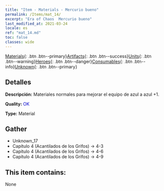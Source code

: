```yaml
---
title: "Item - Materials - Mercurio bueno"
permalink: /Items/mat_14/
excerpt: "Era of Chaos  Mercurio bueno"
last_modified_at: 2021-03-24
locale: es
ref: "mat_14.md"
toc: false
classes: wide
---
```

 [Materials](/es/Items/){: .btn .btn--primary}[Artifacts](/es/Items/Artifacts/){: .btn .btn--success}[Units](/es/Items/Units/){: .btn .btn--warning}[Heroes](/es/Items/Heroes/){: .btn .btn--danger}[Consumables](/es/Items/Consumables/){: .btn .btn--info}[Unknown](/es/Items/Unknown/){: .btn .btn--primary}

## Detalles
 **Descripción:** Materiales normales para mejorar el equipo de azul a azul +1.

 **Quality:** <span style="color: #0000CD">OK</span>

 **Type:** Material

## Gather

*    Unknown_17 
*    Capítulo 4 (Acantilados de los Grifos) -> 4-3 
*    Capítulo 4 (Acantilados de los Grifos) -> 4-6 
*    Capítulo 4 (Acantilados de los Grifos) -> 4-9 

## This item contains:

  None

